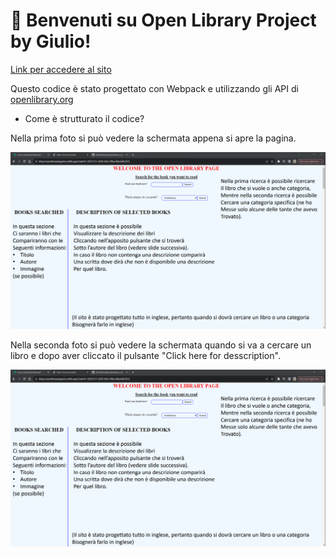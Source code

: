 # 🚀 Benvenuti su Open Library Project by Giulio!

[Link per accedere al sito](https://openlibrarybygiulio.netlify.app/)

Questo codice è stato progettato con Webpack e utilizzando gli API di [openlibrary.org](https://openlibrary.org/)

* Come è strutturato il codice?

Nella prima foto si può vedere la schermata appena si apre la pagina.

![](images/webSiteImg1.png)

Nella seconda foto si può vedere la schermata quando si va a cercare un libro e dopo aver cliccato il pulsante "Click here for desscription".

![](images/webSiteImg1.png)


